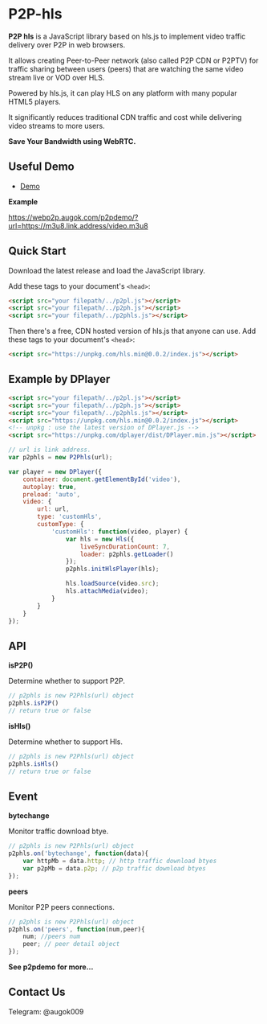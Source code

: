 # P2P-hls

**P2P hls** is a JavaScript library based on hls.js to implement video traffic delivery over P2P in web browsers.

It allows creating Peer-to-Peer network (also called P2P CDN or P2PTV) for traffic sharing between users (peers) that are watching the same video stream live or VOD over HLS.

Powered by hls.js, it can play HLS on any platform with many popular HTML5 players.

It significantly reduces traditional CDN traffic and cost while delivering video streams to more users.

**Save Your Bandwidth using WebRTC.**

## Useful Demo

- [Demo](https://webp2p.augok.com/p2pdemo/)

**Example**

https://webp2p.augok.com/p2pdemo/?url=https://m3u8.link.address/video.m3u8


## Quick Start

Download the latest release and load the JavaScript library.

Add these tags to your document's `<head>`:

```html
<script src="your filepath/../p2pl.js"></script>
<script src="your filepath/../p2ph.js"></script>
<script src="your filepath/../p2phls.js"></script>
```

Then there's a free, CDN hosted version of hls.js that anyone can use. Add these tags to your document's `<head>`:

```html
<script src="https://unpkg.com/hls.min@0.0.2/index.js"></script>
```

## Example by DPlayer

```html
<script src="your filepath/../p2pl.js"></script>
<script src="your filepath/../p2ph.js"></script>
<script src="your filepath/../p2phls.js"></script>
<script src="https://unpkg.com/hls.min@0.0.2/index.js"></script>
<!-- unpkg : use the latest version of DPlayer.js -->
<script src="https://unpkg.com/dplayer/dist/DPlayer.min.js"></script>
```

```js
// url is link address.
var p2phls = new P2Phls(url);

var player = new DPlayer({
    container: document.getElementById('video'),
    autoplay: true,
    preload: 'auto',
    video: {
        url: url,
        type: 'customHls',
        customType: {
            'customHls': function(video, player) {
                var hls = new Hls({
                    liveSyncDurationCount: 7,
                    loader: p2phls.getLoader()
                });
                p2phls.initHlsPlayer(hls);

                hls.loadSource(video.src);
                hls.attachMedia(video);
            }
        }
    }
});
```

## API

**isP2P()**

Determine whether to support P2P.

```js
// p2phls is new P2Phls(url) object
p2phls.isP2P()
// return true or false
```

**isHls()**

Determine whether to support Hls.

```js
// p2phls is new P2Phls(url) object
p2phls.isHls()
// return true or false
```

## Event

**bytechange**

Monitor traffic download btye.

```js
// p2phls is new P2Phls(url) object
p2phls.on('bytechange', function(data){
    var httpMb = data.http; // http traffic download btyes
    var p2pMb = data.p2p; // p2p traffic download btyes
});
```

**peers**

Monitor P2P peers connections.

```js
// p2phls is new P2Phls(url) object
p2phls.on('peers', function(num,peer){
    num; //peers num
    peer; // peer detail object
});
```

**See p2pdemo for more...**

## Contact Us

Telegram: @augok009









